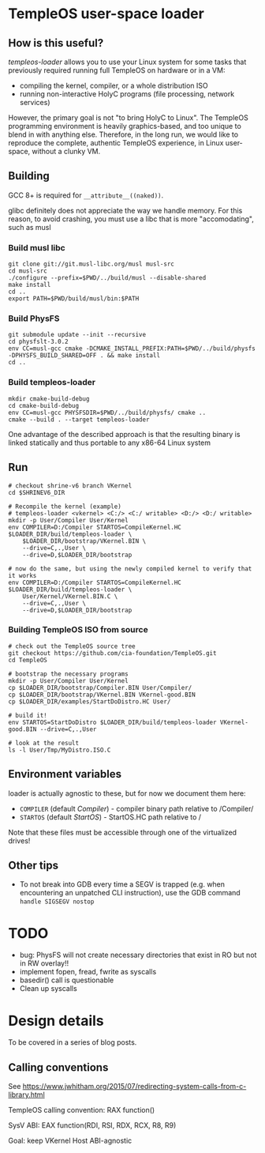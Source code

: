 # TempleOS user-space loader

## How is this useful?

_templeos-loader_ allows you to use your Linux system for some tasks that previously required running full TempleOS on hardware or in a VM:

- compiling the kernel, compiler, or a whole distribution ISO
- running non-interactive HolyC programs (file processing, network services)

However, the primary goal is not "to bring HolyC to Linux". The TempleOS programming environment is heavily graphics-based, and too unique to blend in with anything else. Therefore, in the long run, we would like to reproduce the complete, authentic TempleOS experience, in Linux user-space, without a clunky VM. 

## Building

GCC 8+ is required for `__attribute__((naked))`.

glibc definitely does not appreciate the way we handle memory.
For this reason, to avoid crashing, you must use a libc that is more "accomodating", such as musl

### Build musl libc

    git clone git://git.musl-libc.org/musl musl-src
    cd musl-src
    ./configure --prefix=$PWD/../build/musl --disable-shared
    make install
    cd ..
    export PATH=$PWD/build/musl/bin:$PATH

### Build PhysFS

    git submodule update --init --recursive
    cd physfslt-3.0.2
    env CC=musl-gcc cmake -DCMAKE_INSTALL_PREFIX:PATH=$PWD/../build/physfs -DPHYSFS_BUILD_SHARED=OFF . && make install
    cd ..

### Build templeos-loader

    mkdir cmake-build-debug
    cd cmake-build-debug
    env CC=musl-gcc PHYSFSDIR=$PWD/../build/physfs/ cmake ..
    cmake --build . --target templeos-loader

One advantage of the described approach is that the resulting binary is linked statically and thus portable to any x86-64 Linux system

## Run

    # checkout shrine-v6 branch VKernel
    cd $SHRINEV6_DIR

    # Recompile the kernel (example)
    # templeos-loader <vkernel> <C:/> <C:/ writable> <D:/> <D:/ writable>
    mkdir -p User/Compiler User/Kernel
    env COMPILER=D:/Compiler STARTOS=CompileKernel.HC $LOADER_DIR/build/templeos-loader \
        $LOADER_DIR/bootstrap/VKernel.BIN \
        --drive=C,.,User \
        --drive=D,$LOADER_DIR/bootstrap

    # now do the same, but using the newly compiled kernel to verify that it works
    env COMPILER=D:/Compiler STARTOS=CompileKernel.HC $LOADER_DIR/build/templeos-loader \
        User/Kernel/VKernel.BIN.C \
        --drive=C,.,User \
        --drive=D,$LOADER_DIR/bootstrap

### Building TempleOS ISO from source

    # check out the TempleOS source tree
    git checkout https://github.com/cia-foundation/TempleOS.git
    cd TempleOS

    # bootstrap the necessary programs
    mkdir -p User/Compiler User/Kernel
    cp $LOADER_DIR/bootstrap/Compiler.BIN User/Compiler/
    cp $LOADER_DIR/bootstrap/VKernel.BIN VKernel-good.BIN
    cp $LOADER_DIR/examples/StartDoDistro.HC User/

    # build it!
    env STARTOS=StartDoDistro $LOADER_DIR/build/templeos-loader VKernel-good.BIN --drive=C,.,User

    # look at the result
    ls -l User/Tmp/MyDistro.ISO.C

## Environment variables

loader is actually agnostic to these, but for now we document them here:

- `COMPILER` (default _Compiler_) - compiler binary path relative to /Compiler/
- `STARTOS` (default _StartOS_) - StartOS.HC path relative to /

Note that these files must be accessible through one of the virtualized drives!

## Other tips

- To not break into GDB every time a SEGV is trapped (e.g. when encountering an unpatched CLI instruction), use the GDB command `handle SIGSEGV nostop`

# TODO

- bug: PhysFS will not create necessary directories that exist in RO but not in RW overlay!!
- implement fopen, fread, fwrite as syscalls
- basedir() call is questionable
- Clean up syscalls

# Design details

To be covered in a series of blog posts.

## Calling conventions

See https://www.jwhitham.org/2015/07/redirecting-system-calls-from-c-library.html

TempleOS calling convention: RAX function(<arguments on stack>)

SysV ABI: EAX function(RDI, RSI, RDX, RCX, R8, R9)

Goal: keep VKernel Host ABI-agnostic

